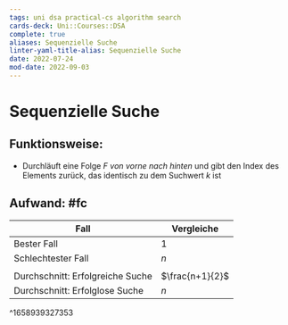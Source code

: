 ```yaml
---
tags: uni dsa practical-cs algorithm search
cards-deck: Uni::Courses::DSA
complete: true
aliases: Sequenzielle Suche
linter-yaml-title-alias: Sequenzielle Suche
date: 2022-07-24
mod-date: 2022-09-03
---
```


# Sequenzielle Suche

## Funktionsweise:
- Durchläuft eine Folge $F$ *von vorne nach hinten* und gibt den Index des Elements zurück, das identisch zu dem Suchwert $k$ ist

## Aufwand: #fc
| Fall                             | Vergleiche      |
| -------------------------------- | --------------- |
| Bester Fall                      | $1$             |
| Schlechtester Fall               | $n$             |
|                                  |                 |
| Durchschnitt: Erfolgreiche Suche | $\frac{n+1}{2}$ |
| Durchschnitt: Erfolglose Suche   | $n$             |
^1658939327353
